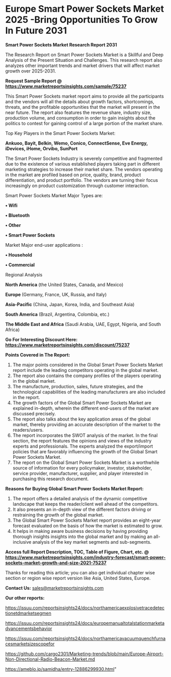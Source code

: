  # Europe Smart Power Sockets Market 2025 -Bring Opportunities To Grow In Future 2031

<strong>Smart Power Sockets Market Research Report 2031</strong>

The Research Report on Smart Power Sockets Market is a Skillful and Deep Analysis of the Present Situation and Challenges. This research report also analyzes other important trends and market drivers that will affect market growth over 2025-2031.

<strong>Request Sample Report @ <a href=https://www.marketreportsinsights.com/sample/75237>https://www.marketreportsinsights.com/sample/75237</a></strong>

This Smart Power Sockets market report aims to provide all the participants and the vendors will all the details about growth factors, shortcomings, threats, and the profitable opportunities that the market will present in the near future. The report also features the revenue share, industry size, production volume, and consumption in order to gain insights about the politics to contest for gaining control of a large portion of the market share.

Top Key Players in the Smart Power Sockets Market:

<strong>Ankuoo, Bayit, Belkin, Wemo, Conico, ConnectSense, Eve Energy, iDevices, iHome, Orvibo, SunPort</strong>

The Smart Power Sockets Industry is severely competitive and fragmented due to the existence of various established players taking part in different marketing strategies to increase their market share. The vendors operating in the market are profiled based on price, quality, brand, product differentiation, and product portfolio. The vendors are turning their focus increasingly on product customization through customer interaction.

Smart Power Sockets Market Major Types are:

<strong>• Wifi

• Bluetooth

• Other

• Smart Power Sockets</strong>

Market Major end-user applications :

<strong>• Household

• Commercial</strong>

Regional Analysis

</u><strong><b>North America</b></strong> (the United States, Canada, and Mexico)

<strong><b>Europe </b></strong>(Germany, France, UK, Russia, and Italy)

<strong><b>Asia-Pacific</b></strong> (China, Japan, Korea, India, and Southeast Asia)

<strong><b>South America</b></strong> (Brazil, Argentina, Colombia, etc.)

<strong><b>The Middle East and Africa</b></strong> (Saudi Arabia, UAE, Egypt, Nigeria, and South Africa)

<strong>Go For Interesting Discount Here: <a href=https://www.marketreportsinsights.com/discount/75237>https://www.marketreportsinsights.com/discount/75237</a></strong>

<strong>Points Covered in The Report:</strong>
<ol>
  <li>The major points considered in the Global Smart Power Sockets Market report include the leading competitors operating in the global market.</li>
  <li>The report also contains the company profiles of the players operating in the global market.</li>
  <li>The manufacture, production, sales, future strategies, and the technological capabilities of the leading manufacturers are also included in the report.</li>
  <li>The growth factors of the Global Smart Power Sockets Market are explained in-depth, wherein the different end-users of the market are discussed precisely.</li>
  <li>The report also talks about the key application areas of the global market, thereby providing an accurate description of the market to the readers/users.</li>
  <li>The report incorporates the SWOT analysis of the market. In the final section, the report features the opinions and views of the industry experts and professionals. The experts analyzed the export/import policies that are favorably influencing the growth of the Global Smart Power Sockets Market.</li>
  <li>The report on the Global Smart Power Sockets Market is a worthwhile source of information for every policymaker, investor, stakeholder, service provider, manufacturer, supplier, and player interested in purchasing this research document.</li>
</ol>
<strong>Reasons for Buying Global Smart Power Sockets Market Report:</strong>

<ol>
  <li>The report offers a detailed analysis of the dynamic competitive landscape that keeps the reader/client well ahead of the competitors.</li>
  <li>It also presents an in-depth view of the different factors driving or restraining the growth of the global market.</li>
  <li>The Global Smart Power Sockets Market report provides an eight-year forecast evaluated on the basis of how the market is estimated to grow.</li>
  <li>It helps in making aware business decisions by having providing thorough insights insights into the global market and by making an all-inclusive analysis of the key market segments and sub-segments.</li>
</ol>
<strong>Access full Report Description, TOC, Table of Figure, Chart, etc. @ <a href=https://www.marketreportsinsights.com/industry-forecast/smart-power-sockets-market-growth-and-size-2021-75237>https://www.marketreportsinsights.com/industry-forecast/smart-power-sockets-market-growth-and-size-2021-75237</a></strong>


Thanks for reading this article; you can also get individual chapter wise section or region wise report version like Asia, United States, Europe.

<strong>Contact Us:</strong>
sales@marketreportsinsights.com

<strong>Our other reports:</strong>

<a href=https://issuu.com/reportsinsights24/docs/northamericaexplosivetracedetectionetdmarketsegmen>https://issuu.com/reportsinsights24/docs/northamericaexplosivetracedetectionetdmarketsegmen</a>

<a href=https://issuu.com/reportsinsights24/docs/europemanualtotalstationmarketadvancementsbehavior>https://issuu.com/reportsinsights24/docs/europemanualtotalstationmarketadvancementsbehavior</a>

<a href=https://issuu.com/reportsinsights24/docs/northamericavacuumquenchfurnacesmarketsizescopefor>https://issuu.com/reportsinsights24/docs/northamericavacuumquenchfurnacesmarketsizescopefor</a>

<a href=https://github.com/cargo2301/Marketing-trends/blob/main/Europe-Airport-Non-Directional-Radio-Beacon-Market.md>https://github.com/cargo2301/Marketing-trends/blob/main/Europe-Airport-Non-Directional-Radio-Beacon-Market.md</a>

<a href=https://ameblo.jp/samidha/entry-12886299930.html>https://ameblo.jp/samidha/entry-12886299930.html</a>"
